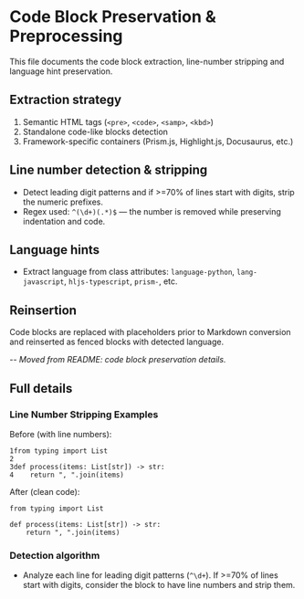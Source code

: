 # Code Block Preservation & Preprocessing

This file documents the code block extraction, line-number stripping and language hint preservation.

## Extraction strategy
1. Semantic HTML tags (`<pre>`, `<code>`, `<samp>`, `<kbd>`)
2. Standalone code-like blocks detection
3. Framework-specific containers (Prism.js, Highlight.js, Docusaurus, etc.)

## Line number detection & stripping
- Detect leading digit patterns and if >=70% of lines start with digits, strip the numeric prefixes.
- Regex used: `^(\d+)(.*)$` — the number is removed while preserving indentation and code.

## Language hints
- Extract language from class attributes: `language-python`, `lang-javascript`, `hljs-typescript`, `prism-`, etc.

## Reinsertion
Code blocks are replaced with placeholders prior to Markdown conversion and reinserted as fenced blocks with detected language.

--
*Moved from README: code block preservation details.*

## Full details

### Line Number Stripping Examples

Before (with line numbers):

```
1from typing import List
2
3def process(items: List[str]) -> str:
4    return ", ".join(items)
```

After (clean code):

```
from typing import List

def process(items: List[str]) -> str:
	return ", ".join(items)
```

### Detection algorithm
- Analyze each line for leading digit patterns (`^\d+`). If >=70% of lines start with digits, consider the block to have line numbers and strip them.

